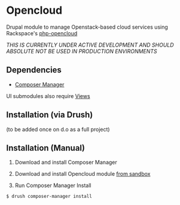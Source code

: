 Opencloud
=========

Drupal module to manage Openstack-based cloud services using Rackspace's
[php-opencloud](https://github.com/rackspace/php-opencloud)

*THIS IS CURRENTLY UNDER ACTIVE DEVELOPMENT AND SHOULD ABSOLUTE NOT BE USED
IN PRODUCTION ENVIRONMENTS*


Dependencies
------------

* [Composer Manager](http://drupal.org/project/composer_manager)

UI submodules also require [Views](http://drupal.org/project/views)


Installation (via Drush)
------------------------

  (to be added once on d.o as a full project)


Installation (Manual)
---------------------

1. Download and install Composer Manager

2. Download and install Opencloud module
  [from sandbox](https://drupal.org/sandbox/BrianAltenhofel/1812142)

3. Run Composer Manager Install

  ``` sh
  $ drush composer-manager install
  ```
